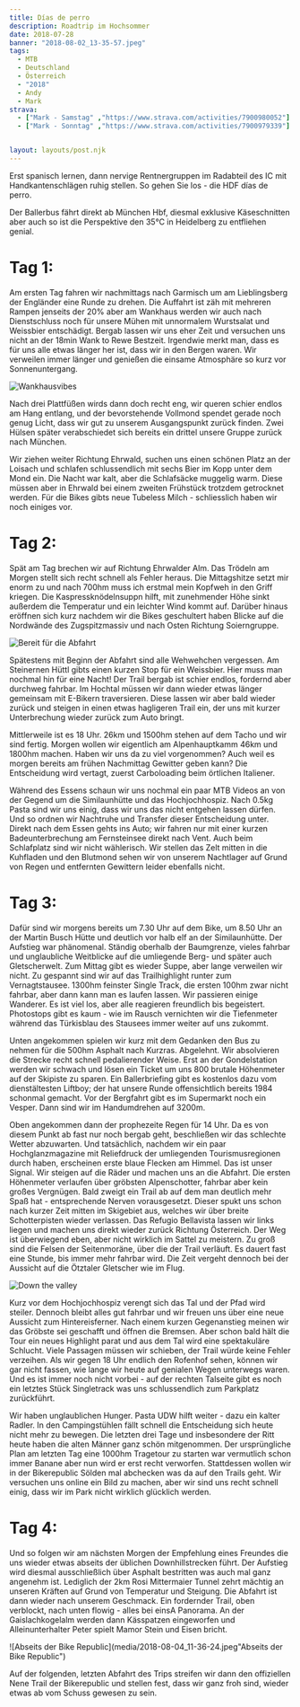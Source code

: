 ```yaml
---
title: Días de perro
description: Roadtrip im Hochsommer
date: 2018-07-28
banner: "2018-08-02_13-35-57.jpeg"
tags:
  - MTB
  - Deutschland
  - Österreich
  - "2018"
  - Andy
  - Mark
strava:
  - ["Mark - Samstag" ,"https://www.strava.com/activities/7900980052"]
  - ["Mark - Sonntag" ,"https://www.strava.com/activities/7900979339"]


layout: layouts/post.njk
---
```


Erst spanisch lernen, dann nervige Rentnergruppen im Radabteil des IC mit Handkantenschlägen ruhig stellen. So gehen Sie los - die HDF días de perro.

Der Ballerbus fährt direkt ab München Hbf, diesmal exklusive Käseschnitten aber auch so ist die Perspektive den 35°C in Heidelberg zu entfliehen genial.


# Tag 1:

Am ersten Tag fahren wir nachmittags nach Garmisch um am Lieblingsberg der Engländer eine Runde zu drehen. Die Auffahrt ist zäh mit mehreren Rampen jenseits der 20% aber am Wankhaus werden wir auch nach Dienstschluss noch für unsere Mühen mit unnormalem Wurstsalat und Weissbier entschädigt. Bergab lassen wir uns eher Zeit und versuchen uns nicht an der 18min Wank to Rewe Bestzeit. Irgendwie merkt man, dass es für uns alle etwas länger her ist, dass wir in den Bergen waren. Wir verweilen immer länger und genießen die einsame Atmosphäre so kurz vor Sonnenuntergang.

![Wankhausvibes](media/22018-07-26_18-10-26.jpeg "Wankhausvibes")

 Nach drei Plattfüßen wirds dann doch recht eng, wir queren schier endlos am Hang entlang, und der bevorstehende Vollmond spendet gerade noch genug Licht, dass wir gut zu unserem Ausgangspunkt zurück finden. Zwei Hülsen später verabschiedet sich bereits ein drittel unsere Gruppe zurück nach München.

Wir ziehen weiter Richtung Ehrwald, suchen uns einen schönen Platz an der Loisach und schlafen schlussendlich mit sechs Bier im Kopp unter dem Mond ein. Die Nacht war kalt, aber die Schlafsäcke muggelig warm. Diese müssen aber in Ehrwald bei einem zweiten Frühstück trotzdem getrocknet werden. Für die Bikes gibts neue Tubeless Milch - schliesslich haben wir noch einiges vor.


# Tag 2:

Spät am Tag brechen wir auf Richtung Ehrwalder Alm. Das Trödeln am Morgen stellt sich recht schnell als Fehler heraus. Die Mittagshitze setzt mir enorm zu und nach 700hm muss ich erstmal mein Kopfweh in den Griff kriegen. Die Kaspressknödelnsuppn hilft, mit zunehmender Höhe sinkt außerdem die Temperatur und ein leichter Wind kommt auf. Darüber hinaus eröffnen sich kurz nachdem wir die Bikes geschultert haben Blicke auf die Nordwände des Zugspitzmassiv und nach Osten Richtung Soierngruppe. 


![Bereit für die Abfahrt](media/L1060105.jpeg "Bereit für die Abfahrt")

Spätestens mit Beginn der Abfahrt sind alle Wehwehchen vergessen. Am Steinernen Hüttl gibts einen kurzen Stop für ein Weissbier. Hier muss man nochmal hin für eine Nacht! Der Trail bergab ist schier endlos, fordernd aber durchweg fahrbar. Im Hochtal müssen wir dann wieder etwas länger gemeinsam mit E-Bikern traversieren. Diese lassen wir aber bald wieder zurück und steigen in einen etwas hagligeren Trail ein, der uns mit kurzer Unterbrechung wieder zurück zum Auto bringt. 

Mittlerweile ist es 18 Uhr. 26km und 1500hm stehen auf dem Tacho und wir sind fertig. Morgen wollen wir eigentlich am Alpenhauptkamm 46km und 1800hm machen. Haben wir uns da zu viel vorgenommen? Auch weil es morgen bereits am frühen Nachmittag Gewitter geben kann? Die Entscheidung wird vertagt, zuerst Carboloading beim örtlichen Italiener.

Während des Essens schaun wir uns nochmal ein paar MTB Videos an von der Gegend um die Similaunhütte und das Hochjochhospiz. Nach 0.5kg Pasta sind wir uns einig, dass wir uns das nicht entgehen lassen dürfen. Und so ordnen wir Nachtruhe und Transfer dieser Entscheidung unter. Direkt nach dem Essen gehts ins Auto; wir fahren nur mit einer kurzen Badeunterbrechung am Fernsteinsee direkt nach Vent. Auch beim Schlafplatz sind wir nicht wählerisch. Wir stellen das Zelt mitten in die Kuhfladen und den Blutmond sehen wir von unserem Nachtlager auf Grund von Regen und entfernten Gewittern leider ebenfalls nicht.


# Tag 3:

Dafür sind wir morgens bereits um 7.30 Uhr auf dem Bike, um 8.50 Uhr an der Martin Busch Hütte und deutlich vor halb elf an der Similaunhütte. Der Aufstieg war phänomenal. Ständig oberhalb der Baumgrenze, vieles fahrbar und unglaubliche Weitblicke auf die umliegende Berg- und später auch Gletscherwelt. Zum Mittag gibt es wieder Suppe, aber lange verweilen wir nicht. Zu gespannt sind wir auf das Trailhighlight runter zum Vernagtstausee. 1300hm feinster Single Track, die ersten 100hm zwar nicht fahrbar, aber dann kann man es laufen lassen. Wir passieren einige Wanderer. Es ist viel los, aber alle reagieren freundlich bis begeistert. Photostops gibt es kaum - wie im Rausch vernichten wir die Tiefenmeter während das Türkisblau des Stausees immer weiter auf uns zukommt.


Unten angekommen spielen wir kurz mit dem Gedanken den Bus zu nehmen für die 500hm Asphalt nach Kurzras. Abgelehnt. Wir absolvieren die Strecke recht schnell pedalierender Weise. Erst an der Gondelstation werden wir schwach und lösen ein Ticket um uns 800 brutale Höhenmeter auf der Skipiste zu sparen. Ein Ballerbriefing gibt es kostenlos dazu vom dienstältesten Liftboy; der hat unsere Runde offensichtlich bereits 1984 schonmal gemacht. Vor der Bergfahrt gibt es im Supermarkt noch ein Vesper. Dann sind wir im Handumdrehen auf 3200m.

Oben angekommen dann der prophezeite Regen für 14 Uhr. Da es von diesem Punkt ab fast nur noch bergab geht, beschließen wir das schlechte Wetter abzuwarten. Und tatsächlich, nachdem wir ein paar Hochglanzmagazine mit Reliefdruck der umliegenden Tourismusregionen durch haben, erscheinen erste blaue Flecken am Himmel. Das ist unser Signal. Wir steigen auf die Räder und machen uns an die Abfahrt. Die ersten Höhenmeter verlaufen über gröbsten Alpenschotter, fahrbar aber kein großes Vergnügen. Bald zweigt ein Trail ab auf dem man deutlich mehr Spaß hat - entsprechende Nerven vorausgesetzt. Dieser spukt uns schon nach kurzer Zeit mitten im Skigebiet aus, welches wir über breite Schotterpisten wieder verlassen. Das Refugio Bellavista lassen wir links liegen und machen uns direkt wieder zurück Richtung Österreich. Der Weg ist überwiegend eben, aber nicht wirklich im Sattel zu meistern. Zu groß sind die Felsen der Seitenmoräne, über die der Trail verläuft. Es dauert fast eine Stunde, bis immer mehr fahrbar wird. Die Zeit vergeht dennoch bei der Aussicht auf die Ötztaler Gletscher wie im Flug.

![Down the valley](media/2018-08-03_16-29-45.jpeg "Down the valley")

Kurz vor dem Hochjochhospiz verengt sich das Tal und der Pfad wird steiler. Dennoch bleibt alles gut fahrbar und wir freuen uns über eine neue Aussicht zum Hintereisferner. Nach einem kurzen Gegenanstieg meinen wir das Gröbste sei geschafft und öffnen die Bremsen. Aber schon bald hält die Tour ein neues Highlight parat und aus dem Tal wird eine spektakuläre Schlucht. Viele Passagen müssen wir schieben, der Trail würde keine Fehler verzeihen. Als wir gegen 18 Uhr endlich den Rofenhof sehen, können wir gar nicht fassen, wie lange wir heute auf genialen Wegen unterwegs waren. Und es ist immer noch nicht vorbei - auf der rechten Talseite gibt es noch ein letztes Stück Singletrack was uns schlussendlich zum Parkplatz zurückführt. 

Wir haben unglaublichen Hunger. Pasta UDW hilft weiter - dazu ein kalter Radler. In den Campingstühlen fällt schnell die Entscheidung sich heute nicht mehr zu bewegen. Die letzten drei Tage und insbesondere der Ritt heute haben die alten Männer ganz schön mitgenommen. Der ursprüngliche Plan am letzten Tag eine 1000hm Tragetour zu starten war vermutlich schon immer Banane aber nun wird er erst recht verworfen. Stattdessen wollen wir in der Bikerepublic Sölden mal abchecken was da auf den Trails geht. Wir versuchen uns online ein Bild zu machen, aber wir sind uns recht schnell einig, dass wir im Park nicht wirklich glücklich werden.


# Tag 4:

Und so folgen wir am nächsten Morgen der Empfehlung eines Freundes die uns wieder etwas abseits der üblichen Downhillstrecken führt. Der Aufstieg wird diesmal ausschließlich über Asphalt bestritten was auch mal ganz angenehm ist. Lediglich der 2km Rosi Mittermaier Tunnel zehrt mächtig an unseren Kräften auf Grund von Temperatur und Steigung. Die Abfahrt ist dann wieder nach unserem Geschmack. Ein fordernder Trail, oben verblockt, nach unten flowig - alles bei einsA Panorama. An der Gaislachkogelalm werden dann Kässpatzen eingeworfen und Alleinunterhalter Peter spielt Mamor Stein und Eisen bricht.

![Abseits der Bike Republic](media/2018-08-04_11-36-24.jpeg"Abseits der Bike Republic")

Auf der folgenden, letzten Abfahrt des Trips streifen wir dann den offiziellen Nene Trail der Bikerepublic und stellen fest, dass wir ganz froh sind, wieder etwas ab vom Schuss gewesen zu sein.
